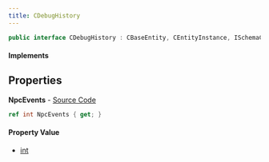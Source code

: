 ```yaml
---
title: CDebugHistory
---
```


```csharp
public interface CDebugHistory : CBaseEntity, CEntityInstance, ISchemaClass<CEntityInstance>, ISchemaClass<CBaseEntity>, ISchemaClass<CDebugHistory>, ISchemaField, ISchemaClass, INativeHandle
```

#### Implements

## Properties

**NpcEvents** - [Source Code](https://github.com/swiftly-solution/swiftlys2/blob/main/managed/src/SwiftlyS2.Generated/Schemas/Interfaces/CDebugHistory.cs#L16)

```csharp
ref int NpcEvents { get; }
```

#### Property Value

- [int](https://learn.microsoft.com/dotnet/api/system.int32)

